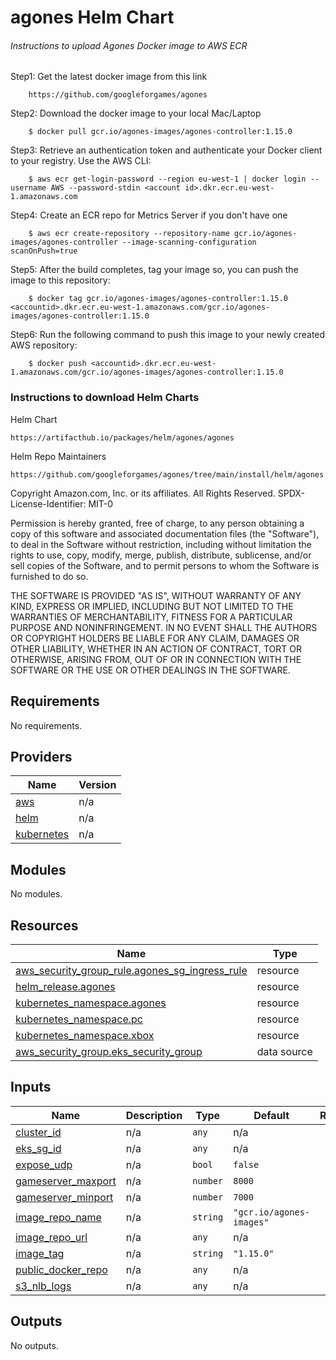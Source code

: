 # agones Helm Chart

###### Instructions to upload Agones Docker image to AWS ECR

Step1: Get the latest docker image from this link
        
        https://github.com/googleforgames/agones
        
Step2: Download the docker image to your local Mac/Laptop
        
        $ docker pull gcr.io/agones-images/agones-controller:1.15.0
        
Step3: Retrieve an authentication token and authenticate your Docker client to your registry. Use the AWS CLI:
        
        $ aws ecr get-login-password --region eu-west-1 | docker login --username AWS --password-stdin <account id>.dkr.ecr.eu-west-1.amazonaws.com
        
Step4: Create an ECR repo for Metrics Server if you don't have one 
    
        $ aws ecr create-repository --repository-name gcr.io/agones-images/agones-controller --image-scanning-configuration scanOnPush=true 
              
Step5: After the build completes, tag your image so, you can push the image to this repository:
        
        $ docker tag gcr.io/agones-images/agones-controller:1.15.0 <accountid>.dkr.ecr.eu-west-1.amazonaws.com/gcr.io/agones-images/agones-controller:1.15.0

Step6: Run the following command to push this image to your newly created AWS repository:
        
        $ docker push <accountid>.dkr.ecr.eu-west-1.amazonaws.com/gcr.io/agones-images/agones-controller:1.15.0

### Instructions to download Helm Charts

Helm Chart
    
    https://artifacthub.io/packages/helm/agones/agones

Helm Repo Maintainers

    https://github.com/googleforgames/agones/tree/main/install/helm/agones


<!-- BEGINNING OF PRE-COMMIT-TERRAFORM DOCS HOOK -->
Copyright Amazon.com, Inc. or its affiliates. All Rights Reserved.
SPDX-License-Identifier: MIT-0

Permission is hereby granted, free of charge, to any person obtaining a copy of this
software and associated documentation files (the "Software"), to deal in the Software
without restriction, including without limitation the rights to use, copy, modify,
merge, publish, distribute, sublicense, and/or sell copies of the Software, and to
permit persons to whom the Software is furnished to do so.

THE SOFTWARE IS PROVIDED "AS IS", WITHOUT WARRANTY OF ANY KIND, EXPRESS OR IMPLIED,
INCLUDING BUT NOT LIMITED TO THE WARRANTIES OF MERCHANTABILITY, FITNESS FOR A
PARTICULAR PURPOSE AND NONINFRINGEMENT. IN NO EVENT SHALL THE AUTHORS OR COPYRIGHT
HOLDERS BE LIABLE FOR ANY CLAIM, DAMAGES OR OTHER LIABILITY, WHETHER IN AN ACTION
OF CONTRACT, TORT OR OTHERWISE, ARISING FROM, OUT OF OR IN CONNECTION WITH THE
SOFTWARE OR THE USE OR OTHER DEALINGS IN THE SOFTWARE.

## Requirements

No requirements.

## Providers

| Name | Version |
|------|---------|
| <a name="provider_aws"></a> [aws](#provider\_aws) | n/a |
| <a name="provider_helm"></a> [helm](#provider\_helm) | n/a |
| <a name="provider_kubernetes"></a> [kubernetes](#provider\_kubernetes) | n/a |

## Modules

No modules.

## Resources

| Name | Type |
|------|------|
| [aws_security_group_rule.agones_sg_ingress_rule](https://registry.terraform.io/providers/hashicorp/aws/latest/docs/resources/security_group_rule) | resource |
| [helm_release.agones](https://registry.terraform.io/providers/hashicorp/helm/latest/docs/resources/release) | resource |
| [kubernetes_namespace.agones](https://registry.terraform.io/providers/hashicorp/kubernetes/latest/docs/resources/namespace) | resource |
| [kubernetes_namespace.pc](https://registry.terraform.io/providers/hashicorp/kubernetes/latest/docs/resources/namespace) | resource |
| [kubernetes_namespace.xbox](https://registry.terraform.io/providers/hashicorp/kubernetes/latest/docs/resources/namespace) | resource |
| [aws_security_group.eks_security_group](https://registry.terraform.io/providers/hashicorp/aws/latest/docs/data-sources/security_group) | data source |

## Inputs

| Name | Description | Type | Default | Required |
|------|-------------|------|---------|:--------:|
| <a name="input_cluster_id"></a> [cluster\_id](#input\_cluster\_id) | n/a | `any` | n/a | yes |
| <a name="input_eks_sg_id"></a> [eks\_sg\_id](#input\_eks\_sg\_id) | n/a | `any` | n/a | yes |
| <a name="input_expose_udp"></a> [expose\_udp](#input\_expose\_udp) | n/a | `bool` | `false` | no |
| <a name="input_gameserver_maxport"></a> [gameserver\_maxport](#input\_gameserver\_maxport) | n/a | `number` | `8000` | no |
| <a name="input_gameserver_minport"></a> [gameserver\_minport](#input\_gameserver\_minport) | n/a | `number` | `7000` | no |
| <a name="input_image_repo_name"></a> [image\_repo\_name](#input\_image\_repo\_name) | n/a | `string` | `"gcr.io/agones-images"` | no |
| <a name="input_image_repo_url"></a> [image\_repo\_url](#input\_image\_repo\_url) | n/a | `any` | n/a | yes |
| <a name="input_image_tag"></a> [image\_tag](#input\_image\_tag) | n/a | `string` | `"1.15.0"` | no |
| <a name="input_public_docker_repo"></a> [public\_docker\_repo](#input\_public\_docker\_repo) | n/a | `any` | n/a | yes |
| <a name="input_s3_nlb_logs"></a> [s3\_nlb\_logs](#input\_s3\_nlb\_logs) | n/a | `any` | n/a | yes |

## Outputs

No outputs.
<!-- END OF PRE-COMMIT-TERRAFORM DOCS HOOK -->

